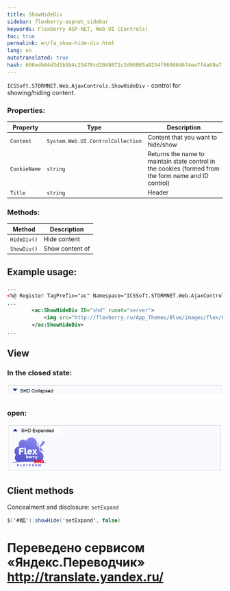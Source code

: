 ```yaml
--- 
title: ShowHideDiv 
sidebar: flexberry-aspnet_sidebar 
keywords: Flexberry ASP-NET, Web UI (Controls) 
toc: true 
permalink: en/fa_show-hide-div.html 
lang: en 
autotranslated: true 
hash: 666edb64d3d1b5b4c25478cd2049871c3d96065a8254f066664674ee7f4a69a7 
--- 
```


`ICSSoft.STORMNET.Web.AjaxControls.ShowHideDiv` - control for showing/hiding content. 

### Properties: 

| Property | Type | Description| 
|-----------------|--------------------|----------------------------| 
| `Content` | `System.Web.UI.ControlCollection` | Content that you want to hide/show| 
| `CookieName` | `string` | Returns the name to maintain state control in the cookies (formed from the form name and ID control)| 
| `Title` | `string` | Header| 

### Methods: 

| Method | Description| 
|--------|---------| 
| `HideDiv()` | Hide content| 
| `ShowDiv()` | Show content of| 

## Example usage: 

```xml
...
<%@ Register TagPrefix="ac" Namespace="ICSSoft.STORMNET.Web.AjaxControls" Assembly="ICSSoft.STORMNET.Web.AjaxControls" %>
...
        <ac:ShowHideDiv ID="shd" runat="server">
            <img src="http://flexberry.ru/App_Themes/Blue/images/flex/Logo_h113px.png" />         
        </ac:ShowHideDiv>
...
``` 

## View 

### In the closed state: 

![](/images/pages/products/flexberry-aspnet/controls/show-hide-div-collapsed.png) 

### open: 

![](/images/pages/products/flexberry-aspnet/controls/show-hide-div-expanded.png) 

## Client methods 

Concealment and disclosure: `setExpand` 

```csharp
$('#ИД').showHide('setExpand', false)
``` 




 # Переведено сервисом «Яндекс.Переводчик» http://translate.yandex.ru/